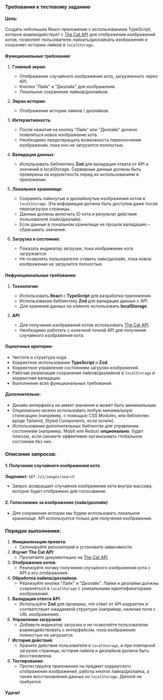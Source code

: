### Требования к тестовому заданию

#### Цель:
Создать небольшое React-приложение с использованием TypeScript, которое взаимодействует с [The Cat API](https://thecatapi.com/) для отображения изображений котов, позволяет пользователю лайкать/дизлайкать изображения и сохраняет историю лайков в `localStorage`.

#### Функциональные требования:
1. **Главный экран**:
   - Отображение случайного изображения кота, загруженного через API.
   - Кнопки "Лайк" и "Дизлайк" для изображения.
   - Локальное сохранение лайков/дизлайков.

2. **Экран истории**:
   - Отображение истории лайков / дизлайков.

2. **Интерактивность**:
   - После нажатия на кнопку "Лайк" или "Дизлайк" должно появляться новое изображение кота.
   - Необходимо предотвращать возможность переключения изображения, пока оно не загрузится полностью.

3. **Валидация данных**:
   - Использовать библиотеку **Zod** для валидации ответа от API и значений в localStorage. Серверные данные должны быть проверены на корректность перед их использованием в приложении.

4. **Локальное хранилище**:
   - Сохранять лайкнутые и дизлайкнутые изображения котов в `localStorage`. Эта информация должна быть доступна даже после перезагрузки страницы.
   - Данные должны включать ID кота и результат действия пользователя (лайк/дизлайк).
   - Если данные в локальном хранилище не прошли валидацию – сбрасывать значение.

5. **Загрузка и состояние**:
   - Показать индикатор загрузки, пока изображение кота загружается.
   - Не позволять пользователю ставить лайк/дизлайк, пока новое изображение не загрузится полностью.

#### Нефункциональные требования:
1. **Технологии**:
   - Использовать **React** с **TypeScript** для разработки приложения.
   - Использование библиотеку **Zod** для валидации данных с API.
   - Для хранения данных на клиенте использовать **localStorage**.

2. **API**:
   - Для получения изображений котов использовать [The Cat API](https://thecatapi.com/).
   - Необходимо работать с конечной точкой API для получения случайного изображения кота.

#### Оценочные критерии:
- Чистота и структура кода.
- Корректное использование **TypeScript** и **Zod**.
- Корректное управление состоянием загрузки изображений.
- Рабочая реализация сохранения лайков/дизлайков в `localStorage` и корректная валидация.
- Выполнение всех функциональных требований.

#### Дополнительно:
- Дизайн интерфейса не имеет значения и может быть минимальным.
- Опционально можно использовать любую минимальную стилизацию (например, с помощью CSS Modules, или библиотек вроде Tailwind, Styled Components, если хотите).
- Использование дополнительных библиотек для управления состоянием (например, MobX или Redux) **опционально**, будет плюсом, если сможете эффективно организовать глобальное состояние без них.

### Описание запросов:
#### 1. Получение случайного изображения кота
**Эндпоинт**: `GET /v1/images/search`

- Запрос возвращает случайное изображение кота внутри массива, которое будет отображено для голосования.

#### 2. Голосование за изображение (лайк/дизлайк)

- Для сохранения истории мы будем использовать локальное хранилище. API используется только для получения изображения.

### Порядок выполнения:
1. **Инициализация проекта**: 
   - Склонируйте репозиторий и установите зависимости.
2. **Изучит The Cat API**: 
   - Прочитайте документацию на [The Cat API](https://thecatapi.com/).
3. **Отображение котов**:
   - Реализуйте логику получения случайного изображения кота с API и его отображения.
4. **Обработка лайков/дизлайков**:
   - Реализуйте кнопки "Лайк" и "Дизлайк". Лайки и дизлайки должны сохраняться в `localStorage` с уникальными идентификаторами изображений.
5. **Валидация ответа API**:
   - Используйте **Zod** для проверки, что ответ от API корректен и соответствует ожидаемой структуре (например, наличие поля с URL изображения).
6. **Управление загрузкой**:
   - Добавьте индикатор загрузки и не позволяйте пользователю взаимодействовать с интерфейсом, пока изображение полностью не загрузится.
7. **История действий**:
   - Храните действия пользователя в `localStorage`, и при повторной загрузке страницы, история лайков и дизлайков должна быть восстановлена.
8. **Тестирование**:
   - Протестируйте приложение на предмет корректного отображения изображений, работы кнопок лайка/дизлайка, а также восстановления данных из `localStorage`. Деплой не требуется

#### Удачи!
